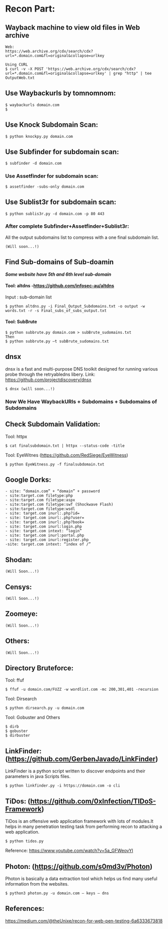 # Recon Part:

## Wayback machine to view old files in Web archive
```
Web:
https://web.archive.org/cdx/search/cdx?url=*.domain.com&fl=original&collapse=urlkey

Using CURL
$ curl -v -X POST 'https://web.archive.org/cdx/search/cdx?url=*.domain.com&fl=original&collapse=urlkey' | grep "http" | tee OutputWeb.txt
```
## Use Waybackurls by tomnomnom:
```
$ waybackurls domain.com
$
```
## Use Knock Subdomain Scan:
```
$ python knockpy.py domain.com
```
## Use Subfinder for subdomain scan:
```
$ subfinder -d domain.com
```
### Use Assetfinder for subdomain scan:
```
$ assetfinder -subs-only domain.com
```
## Use Sublist3r for subdomain scan:
```
$ python sublis3r.py -d domain.com -p 80 443
```
### After complete Subfinder+Assetfinder+Sublist3r:
All the output subdomains list to compress with a one final subdomain list.
```
(Will soon...!)
```
## Find Sub-domains of Sub-doamin
***Some website have 5th and 6th level sub-domain***

#### Tool: altdns -https://github.com/infosec-au/altdns
Input : sub-domain list
```
$ python altdns.py -i Final_Output_Subdomains.txt -o output -w words.txt -r -s Final_subs_of_subs_output.txt
```
#### Tool: SubBrute
```
$ python subbrute.py domain.com > subBrute_sudomains.txt
Then
$ python subbrute.py –t subBrute_sudomains.txt
```
## dnsx
dnsx is a fast and multi-purpose DNS toolkit designed for running various probe through the retryabledns libery.
Link: https://github.com/projectdiscovery/dnsx
```
$ dnsx (will soon...!)
```
### Now We Have WaybackURls + Subdomains + Subdomains of Subdomains
## Check Subdomain Validation:
Tool: httpx
```
$ cat finalsubdomain.txt | httpx --status-code -title
```
Tool: EyeWitnes (https://github.com/RedSiege/EyeWitness)
```
$ python EyeWitness.py -f finalsubdomain.txt
```
## Google Dorks:
```
- site: “domain.com” + “domain” + password
- site:target.com filetype:php
- site:target.com filetype:aspx
- site:target.com filetype:swf (Shockwave Flash)
- site:target.com filetype:wsdl
- site: target.com inurl:.php?id=
- site: target.com inurl:.php?user=
- site: target.com inurl:.php?book=
- site: target.com inurl:login.php
- site: target.com intext: “login”
- site: target.com inurl:portal.php
- site: target.com inurl:register.php
-site: target.com intext: “index of /”
```
## Shodan:
```
(Will Soon...!)
```
## Censys:
```
(Will Soon...!)
```
## Zoomeye:
```
(Will Soon...!)
```
## Others:
```
(Will Soon...!)
```
## Directory Bruteforce:
Tool: ffuf
```
$ ffuf -u domain.com/FUZZ -w wordlist.com -mc 200,301,401 -recursion
```
Tool: Dirsearch
```
$ python dirsearch.py -u domain.com
```
Tool: Gobuster and Others
```
$ dirb
$ gobuster
$ dirbuster
```
## LinkFinder:(https://github.com/GerbenJavado/LinkFinder)
LinkFinder is a python script written to discover endpoints and their parameters in java Scripts files.
```
$ python linkfinder.py -i https://domain.com -o cli
```
## TiDos: (https://github.com/0xInfection/TIDoS-Framework)
TiDos is an offensive web application framework with lots of modules.It helps in many penetration testing task from performing recon to attacking a web application.
```
$ python tidos.py
```
Reference: https://www.youtube.com/watch?v=5a_GFWeovYI
## Photon: (https://github.com/s0md3v/Photon)
Photon is basically a data extraction tool which helps us find many useful information from the websites.
```
$ python3 photon.py -u domain.com — keys — dns
```
## References:
https://medium.com/@theUnixe/recon-for-web-pen-testing-6a6333673818

